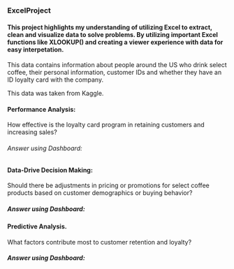 ### ExcelProject

#### This project highlights my understanding of utilizing Excel to extract, clean and visualize data to solve problems. By utilizing important Excel functions like XLOOKUP() and creating a viewer experience with data for easy interpetation. 

This data contains information about people around the US who drink select coffee, their personal information, customer IDs and whether they have an ID loyalty card with the company. 

This data was taken from Kaggle.

#### Performance Analysis:
 How effective is the loyalty card program in retaining customers and increasing sales?
 
###### Answer using Dashboard: 
 
#### Data-Drive Decision Making:
 Should there be adjustments in pricing or promotions for select coffee products based on customer demographics or buying behavior?

##### Answer using Dashboard: 
 
#### Predictive Analysis. 
 What factors contribute most to customer retention and loyalty?

##### Answer using Dashboard: 
